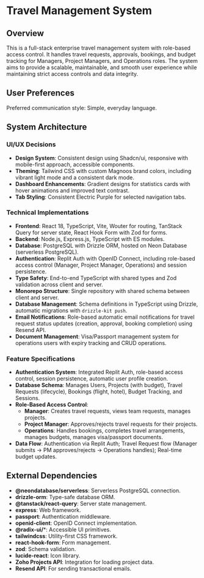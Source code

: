 # Travel Management System

## Overview

This is a full-stack enterprise travel management system with role-based access control. It handles travel requests, approvals, bookings, and budget tracking for Managers, Project Managers, and Operations roles. The system aims to provide a scalable, maintainable, and smooth user experience while maintaining strict access controls and data integrity.

## User Preferences

Preferred communication style: Simple, everyday language.

## System Architecture

### UI/UX Decisions
- **Design System**: Consistent design using Shadcn/ui, responsive with mobile-first approach, accessible components.
- **Theming**: Tailwind CSS with custom Magnoos brand colors, including vibrant light mode and a consistent dark mode.
- **Dashboard Enhancements**: Gradient designs for statistics cards with hover animations and improved text contrast.
- **Tab Styling**: Consistent Electric Purple for selected navigation tabs.

### Technical Implementations
- **Frontend**: React 18, TypeScript, Vite, Wouter for routing, TanStack Query for server state, React Hook Form with Zod for forms.
- **Backend**: Node.js, Express.js, TypeScript with ES modules.
- **Database**: PostgreSQL with Drizzle ORM, hosted on Neon Database (serverless PostgreSQL).
- **Authentication**: Replit Auth with OpenID Connect, including role-based access control (Manager, Project Manager, Operations) and session persistence.
- **Type Safety**: End-to-end TypeScript with shared types and Zod validation across client and server.
- **Monorepo Structure**: Single repository with shared schema between client and server.
- **Database Management**: Schema definitions in TypeScript using Drizzle, automatic migrations with `drizzle-kit push`.
- **Email Notifications**: Role-based automatic email notifications for travel request status updates (creation, approval, booking completion) using Resend API.
- **Document Management**: Visa/Passport management system for operations users with expiry tracking and CRUD operations.

### Feature Specifications
- **Authentication System**: Integrated Replit Auth, role-based access control, session persistence, automatic user profile creation.
- **Database Schema**: Manages Users, Projects (with budget), Travel Requests (lifecycle), Bookings (flight, hotel), Budget Tracking, and Sessions.
- **Role-Based Access Control**:
    - **Manager**: Creates travel requests, views team requests, manages projects.
    - **Project Manager**: Approves/rejects travel requests for their projects.
    - **Operations**: Handles bookings, completes travel arrangements, manages budgets, manages visa/passport documents.
- **Data Flow**: Authentication via Replit Auth; Travel Request flow (Manager submits → PM approves/rejects → Operations handles); Real-time budget updates.

## External Dependencies

- **@neondatabase/serverless**: Serverless PostgreSQL connection.
- **drizzle-orm**: Type-safe database ORM.
- **@tanstack/react-query**: Server state management.
- **express**: Web framework.
- **passport**: Authentication middleware.
- **openid-client**: OpenID Connect implementation.
- **@radix-ui/***: Accessible UI primitives.
- **tailwindcss**: Utility-first CSS framework.
- **react-hook-form**: Form management.
- **zod**: Schema validation.
- **lucide-react**: Icon library.
- **Zoho Projects API**: Integration for loading project data.
- **Resend API**: For sending transactional emails.